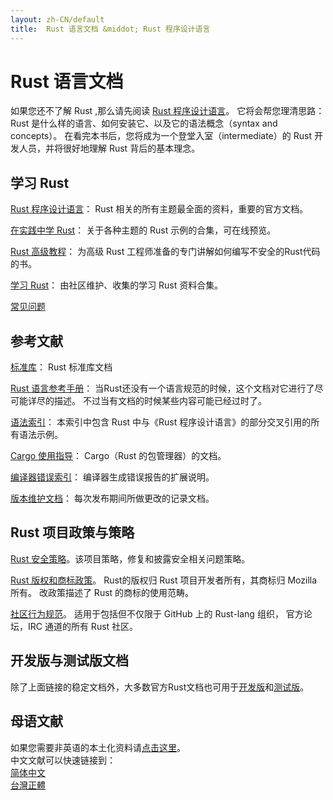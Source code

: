 ```yaml
---
layout: zh-CN/default
title:  Rust 语言文档 &middot; Rust 程序设计语言
---
```


# Rust 语言文档

如果您还不了解 Rust ,那么请先阅读 [Rust 程序设计语言][book]。
它将会帮您理清思路： Rust 是什么样的语言、如何安装它、以及它的语法概念（syntax and concepts）。
在看完本书后，您将成为一个登堂入室（intermediate）的 Rust 开发人员，并将很好地理解 Rust 背后的基本理念。

## 学习 Rust

[Rust 程序设计语言][book]： Rust 相关的所有主题最全面的资料，重要的官方文档。

[在实践中学 Rust][rbe]： 关于各种主题的 Rust 示例的合集，可在线预览。

[Rust 高级教程][nomicon]： 为高级 Rust 工程师准备的专门讲解如何编写不安全的Rust代码的书。

[学习 Rust][rust-learning]： 由社区维护、收集的学习 Rust 资料合集。

[常见问题][faq]

[book]: https://kaisery.gitbooks.io/rust-book-chinese/content/
[rbe]: https://rustwiki.org/rust-by-example/
[nomicon]: https://doc.rust-lang.org/nomicon/
[rust-learning]: https://github.com/ctjhoa/rust-learning
[faq]: faq.html

## 参考文献

[标准库][api]： Rust 标准库文档

[Rust 语言参考手册][ref]： 当Rust还没有一个语言规范的时候，这个文档对它进行了尽可能详尽的描述。
不过当有文档的时候某些内容可能已经过时了。

[语法索引][syn]： 本索引中包含 Rust 中与《Rust 程序设计语言》的部分交叉引用的所有语法示例。

[Cargo 使用指导][cargo]： Cargo（Rust 的包管理器）的文档。


[编译器错误索引][err]： 编译器生成错误报告的扩展说明。

[版本维护文档][release_notes]： 每次发布期间所做更改的记录文档。

[api]: https://doc.rust-lang.org/std/
[syn]: https://doc.rust-lang.org/book/syntax-index.html
[ref]: https://doc.rust-lang.org/reference.html
[cargo]: http://doc.crates.io/guide.html
[err]: https://doc.rust-lang.org/error-index.html
[release_notes]: https://github.com/rust-lang/rust/blob/stable/RELEASES.md

## Rust 项目政策与策略

[Rust 安全策略][security]。该项目策略，修复和披露安全相关问题策略。

[Rust 版权和商标政策][legal]。 Rust的版权归 Rust 项目开发者所有，其商标归 Mozilla 所有。
改政策描述了 Rust 的商标的使用范畴。

[社区行为规范][coc]。 适用于包括但不仅限于 GitHub 上的 Rust-lang 组织，
官方论坛，IRC 通道的所有 Rust 社区。

[security]: security.html
[legal]: legal.html
[coc]: https://www.rust-lang.org/conduct.html

## 开发版与测试版文档

除了上面链接的稳定文档外，大多数官方Rust文档也可用于[开发版][nightly]和[测试版][beta]。

[nightly]: https://doc.rust-lang.org/nightly/
[beta]: https://doc.rust-lang.org/beta/

## 母语文献

如果您需要非英语的本土化资料请[点击这里][locale]。  
中文文献可以快速链接到：  
[简体中文][locale-zh-CN]  
[台灣正體][locale-zh-TW]  

[locale]: https://github.com/ctjhoa/rust-learning#locale-links
[locale-zh-CN]: https://kaisery.gitbooks.io/rust-book-chinese/content/
[locale-zh-TW]: http://askeing.github.io/rust-book/
